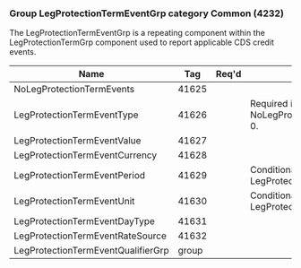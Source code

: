 ### Group LegProtectionTermEventGrp category Common (4232)

The LegProtectionTermEventGrp is a repeating component within the LegProtectionTermGrp component used to report applicable CDS credit events.

| Name                               | Tag   | Req'd | Documentation                                                    |
|------------------------------------|-------|----------|------------------------------------------------------------------|
| NoLegProtectionTermEvents          | 41625 |       |                                                                  |
| LegProtectionTermEventType         | 41626 |       | Required if NoLegProtectionTermEvents(41625) > 0.                |
| LegProtectionTermEventValue        | 41627 |       |                                                                  |
| LegProtectionTermEventCurrency     | 41628 |       |                                                                  |
| LegProtectionTermEventPeriod       | 41629 |       | Conditionally required when LegProtectionTermEventUnit(41630).   |
| LegProtectionTermEventUnit         | 41630 |       | Conditionally required when LegProtectionTermEventPeriod(41629). |
| LegProtectionTermEventDayType      | 41631 |       |                                                                  |
| LegProtectionTermEventRateSource   | 41632 |       |                                                                  |
| LegProtectionTermEventQualifierGrp | group |       |                                                                  |


